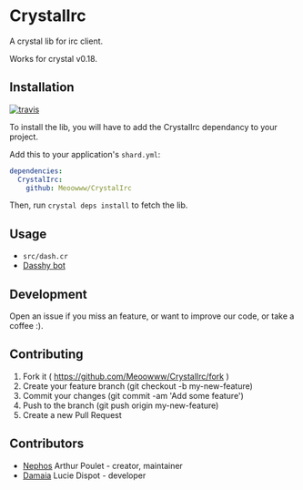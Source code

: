 # CrystalIrc

A crystal lib for irc client.

Works for crystal v0.18.


## Installation

[![travis](https://travis-ci.org/Meoowww/CrystalIrc.svg)](https://travis-ci.org/Meoowww/CrystalIrc)

To install the lib, you will have to add the CrystalIrc dependancy to your project.

Add this to your application's `shard.yml`:

```yaml
dependencies:
  CrystalIrc:
    github: Meoowww/CrystalIrc
```

Then, run ``crystal deps install`` to fetch the lib.


## Usage

- ``src/dash.cr``
- [Dasshy bot](https://github.com/Meoowww/DashBot)


## Development

Open an issue if you miss an feature, or want to improve our code, or take a coffee :).


## Contributing

1. Fork it ( https://github.com/Meoowww/CrystalIrc/fork )
2. Create your feature branch (git checkout -b my-new-feature)
3. Commit your changes (git commit -am 'Add some feature')
4. Push to the branch (git push origin my-new-feature)
5. Create a new Pull Request


## Contributors

- [Nephos](https://github.com/Nephos) Arthur Poulet - creator, maintainer
- [Damaia](https://github.com/Lucie-Dispot) Lucie Dispot - developer

